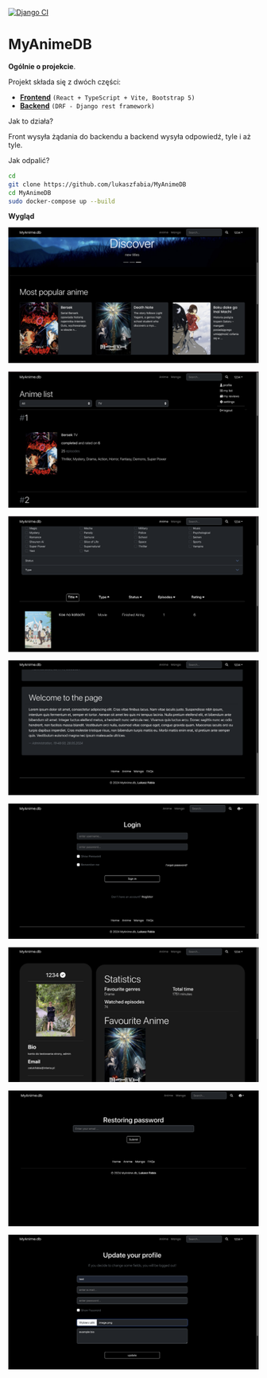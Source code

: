[![Django CI](https://github.com/lukaszfabia/MyAnimeDB/actions/workflows/django.yml/badge.svg)](https://github.com/lukaszfabia/MyAnimeDB/actions/workflows/django.yml)

# MyAnimeDB

**Ogólnie o projekcie**.

Projekt składa się z dwóch części:

- [**Frontend**](./frontend/) `(React + TypeScript + Vite, Bootstrap 5)`
- [**Backend**](./backend/) `(DRF - Django rest framework)`

Jak to działa?

Front wysyła żądania do backendu a backend wysyła odpowiedź, tyle i aż tyle.

Jak odpalić?

```bash
cd
git clone https://github.com/lukaszfabia/MyAnimeDB
cd MyAnimeDB
sudo docker-compose up --build
```

**Wygląd**

![home page](appearance/home_page.png)

![anime lista](appearance/anime_list.png)

![anime search](appearance/anime_search.png)

![home page posts](appearance/home_page_posts.png)

![login form](appearance/login.png)

![profile](appearance/profile.png)

![restore password](appearance/restore_password.png)

![settings view](appearance/settings.png)
